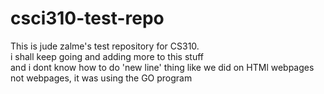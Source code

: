 # csci310-test-repo
This is jude zalme's test repository for CS310.<br>
i shall keep going and adding more to this stuff<br>
and i dont know how to do 'new line' thing like we did on HTMl webpages<br>
not webpages, it was using the GO program<br>
